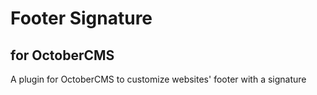# Footer Signature
## for OctoberCMS
A plugin for OctoberCMS to customize websites' footer with a signature
